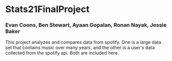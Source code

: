 # Stats21FinalProject
### Evan Coons, Ben Stewart, Ayaan Gopalan, Ronan Nayak, Jessie Baker

This project analyzes and compares data from spotify. One is a large data set that contains music over many years, and the other is a user's data collected from the spotify api. Both are included here. 
